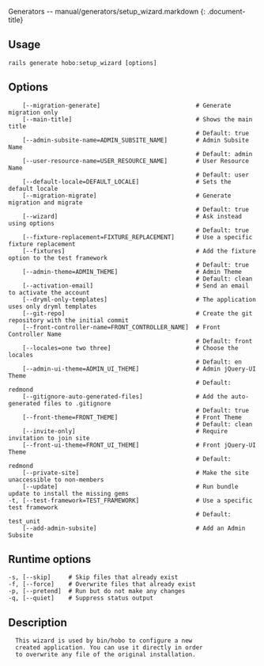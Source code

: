 Generators -- manual/generators/setup\_wizard.markdown
{: .document-title}


## Usage

    

    rails generate hobo:setup_wizard [options]


## Options

    

        [--migration-generate]                           # Generate migration only
        [--main-title]                                   # Shows the main title
                                                         # Default: true
        [--admin-subsite-name=ADMIN_SUBSITE_NAME]        # Admin Subsite Name
                                                         # Default: admin
        [--user-resource-name=USER_RESOURCE_NAME]        # User Resource Name
                                                         # Default: user
        [--default-locale=DEFAULT_LOCALE]                # Sets the default locale
        [--migration-migrate]                            # Generate migration and migrate
                                                         # Default: true
        [--wizard]                                       # Ask instead using options
                                                         # Default: true
        [--fixture-replacement=FIXTURE_REPLACEMENT]      # Use a specific fixture replacement
        [--fixtures]                                     # Add the fixture option to the test framework
                                                         # Default: true
        [--admin-theme=ADMIN_THEME]                      # Admin Theme
                                                         # Default: clean
        [--activation-email]                             # Send an email to activate the account
        [--dryml-only-templates]                         # The application uses only dryml templates
        [--git-repo]                                     # Create the git repository with the initial commit
        [--front-controller-name=FRONT_CONTROLLER_NAME]  # Front Controller Name
                                                         # Default: front
        [--locales=one two three]                        # Choose the locales
                                                         # Default: en
        [--admin-ui-theme=ADMIN_UI_THEME]                # Admin jQuery-UI Theme
                                                         # Default: redmond
        [--gitignore-auto-generated-files]               # Add the auto-generated files to .gitignore
                                                         # Default: true
        [--front-theme=FRONT_THEME]                      # Front Theme
                                                         # Default: clean
        [--invite-only]                                  # Require invitation to join site
        [--front-ui-theme=FRONT_UI_THEME]                # Front jQuery-UI Theme
                                                         # Default: redmond
        [--private-site]                                 # Make the site unaccessible to non-members
        [--update]                                       # Run bundle update to install the missing gems
    -t, [--test-framework=TEST_FRAMEWORK]                # Use a specific test framework
                                                         # Default: test_unit
        [--add-admin-subsite]                            # Add an Admin Subsite


## Runtime options

    

    -s, [--skip]     # Skip files that already exist
    -f, [--force]    # Overwrite files that already exist
    -p, [--pretend]  # Run but do not make any changes
    -q, [--quiet]    # Suppress status output


## Description

    

      This wizard is used by bin/hobo to configure a new
      created application. You can use it directly in order
      to overwrite any file of the original installation.
